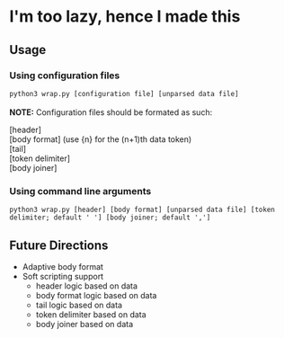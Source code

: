 <h1>I'm too lazy, hence I made this</h1>
<h2>Usage</h2>
<h3>Using configuration files</h3>
<code>python3 wrap.py [configuration file] [unparsed data file]</code>
<br><br><b>NOTE:</b> Configuration files should be formated as such:

  [header]<br>
  [body format] (use {n} for the (n+1)th data token)<br>
  [tail]<br>
  [token delimiter]<br>
  [body joiner]<br>

<h3>Using command line arguments</h3>
<code>python3 wrap.py [header] [body format] [unparsed data file] [token delimiter; default ' '] [body joiner; default ',']</code>

<h2>Future Directions</h2>
<ul>
  <li>Adaptive body format</li>
  <li>Soft scripting support<ul>
    <li>header logic based on data</li>
    <li>body format logic based on data</li>
    <li>tail logic based on data</li>
    <li>token delimiter based on data</li>
    <li>body joiner based on data</li>
  </ul></li>
</ul>
